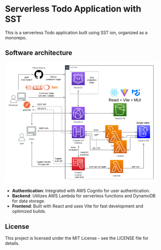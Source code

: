 # Serverless Todo Application with SST

This is a serverless Todo application built using SST ion, organized as a monorepo.

## Software architecture

![Software architecture](docs/images/ion-todo_software-architecture-detail.drawio.png)

- **Authentication**: Integrated with AWS Cognito for user authentication.
- **Backend**: Utilizes AWS Lambda for serverless functions and DynamoDB for data storage.
- **Frontend**: Built with React and uses Vite for fast development and optimized builds.

## License

This project is licensed under the MIT License - see the LICENSE file for details.
